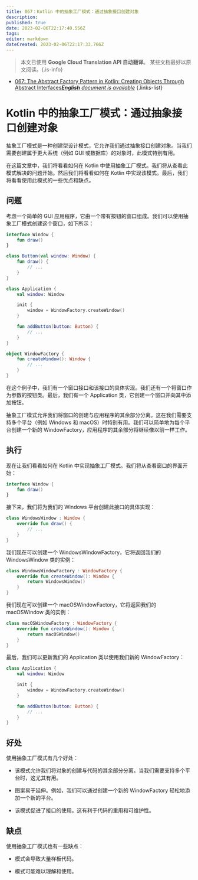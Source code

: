 ```yaml
---
title: 067：Kotlin 中的抽象工厂模式：通过抽象接口创建对象
description: 
published: true
date: 2023-02-06T22:17:40.556Z
tags: 
editor: markdown
dateCreated: 2023-02-06T22:17:33.766Z
---
```


> 本文已使用 **Google Cloud Translation API 自动翻译**。
某些文档最好以原文阅读。{.is-info}



- [067: The Abstract Factory Pattern in Kotlin: Creating Objects Through Abstract Interfaces***English** document is available*](/en/Knowledge-base/Kotlin/Learning/067-the-abstract-factory-pattern-in-kotlin-creating-objects-through-abstract-interfaces)
{.links-list}


# Kotlin 中的抽象工厂模式：通过抽象接口创建对象

抽象工厂模式是一种创建型设计模式，它允许我们通过抽象接口创建对象。当我们需要创建属于更大系统（例如 GUI 或数据库）的对象时，此模式特别有用。

在这篇文章中，我们将看看如何在 Kotlin 中使用抽象工厂模式。我们将从查看此模式解决的问题开始。然后我们将看看如何在 Kotlin 中实现该模式。最后，我们将看看使用此模式的一些优点和缺点。

## 问题

考虑一个简单的 GUI 应用程序，它由一个带有按钮的窗口组成。我们可以使用抽象工厂模式创建这个窗口，如下所示：

```kotlin
interface Window {
    fun draw()
}

class Button(val window: Window) {
    fun draw() {
        // ...
    }
}

class Application {
    val window: Window

    init {
        window = WindowFactory.createWindow()
    }

    fun addButton(button: Button) {
        // ...
    }
}

object WindowFactory {
    fun createWindow(): Window {
        // ...
    }
}
```

在这个例子中，我们有一个窗口接口和该接口的具体实现。我们还有一个将窗口作为参数的按钮类。最后，我们有一个 Application 类，它创建一个窗口并向其中添加按钮。

抽象工厂模式允许我们将窗口的创建与应用程序的其余部分分离。这在我们需要支持多个平台（例如 Windows 和 macOS）时特别有用。我们可以简单地为每个平台创建一个新的 WindowFactory，应用程序的其余部分将继续像以前一样工作。

## 执行

现在让我们看看如何在 Kotlin 中实现抽象工厂模式。我们将从查看窗口的界面开始：

```kotlin
interface Window {
    fun draw()
}
```

接下来，我们将为我们的 Windows 平台创建此接口的具体实现：

```kotlin
class WindowsWindow : Window {
    override fun draw() {
        // ...
    }
}
```

我们现在可以创建一个 WindowsWindowFactory，它将返回我们的 WindowsWindow 类的实例：

```kotlin
class WindowsWindowFactory : WindowFactory {
    override fun createWindow(): Window {
        return WindowsWindow()
    }
}
```

我们现在可以创建一个 macOSWindowFactory，它将返回我们的 macOSWindow 类的实例：

```kotlin
class macOSWindowFactory : WindowFactory {
    override fun createWindow(): Window {
        return macOSWindow()
    }
}
```

最后，我们可以更新我们的 Application 类以使用我们新的 WindowFactory：

```kotlin
class Application {
    val window: Window

    init {
        window = WindowFactory.createWindow()
    }

    fun addButton(button: Button) {
        // ...
    }
}
```

## 好处

使用抽象工厂模式有几个好处：

- 该模式允许我们将对象的创建与代码的其余部分分离。当我们需要支持多个平台时，这尤其有用。

- 图案易于延伸。例如，我们可以通过创建一个新的 WindowFactory 轻松地添加一个新的平台。

- 该模式促进了接口的使用。这有利于代码的重用和可维护性。

## 缺点

使用抽象工厂模式也有一些缺点：

- 模式会导致大量样板代码。

- 模式可能难以理解和使用。